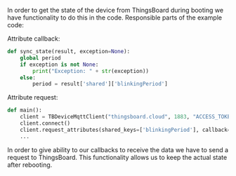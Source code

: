 In order to get the state of the device from ThingsBoard during booting we have functionality to do this in the code.
Responsible parts of the example code:

Attribute callback:
```python
def sync_state(result, exception=None):
    global period
    if exception is not None:
        print("Exception: " + str(exception))
    else:
        period = result['shared']['blinkingPeriod']
```

Attribute request:
```python
def main():
    client = TBDeviceMqttClient("thingsboard.cloud", 1883, "ACCESS_TOKEN")
    client.connect()
    client.request_attributes(shared_keys=['blinkingPeriod'], callback=sync_state)
    ...
```

In order to give ability to our callbacks to receive the data we have to send a request to ThingsBoard. This 
functionality allows us to keep the actual state after rebooting.

